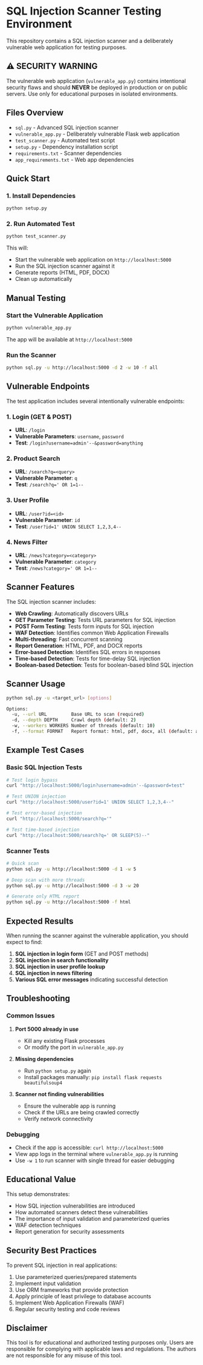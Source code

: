 # SQL Injection Scanner Testing Environment

This repository contains a SQL injection scanner and a deliberately vulnerable web application for testing purposes.

## ⚠️ SECURITY WARNING
The vulnerable web application (`vulnerable_app.py`) contains intentional security flaws and should **NEVER** be deployed in production or on public servers. Use only for educational purposes in isolated environments.

## Files Overview

- `sql.py` - Advanced SQL injection scanner
- `vulnerable_app.py` - Deliberately vulnerable Flask web application
- `test_scanner.py` - Automated test script
- `setup.py` - Dependency installation script
- `requirements.txt` - Scanner dependencies
- `app_requirements.txt` - Web app dependencies

## Quick Start

### 1. Install Dependencies
```bash
python setup.py
```

### 2. Run Automated Test
```bash
python test_scanner.py
```

This will:
- Start the vulnerable web application on `http://localhost:5000`
- Run the SQL injection scanner against it
- Generate reports (HTML, PDF, DOCX)
- Clean up automatically

## Manual Testing

### Start the Vulnerable Application
```bash
python vulnerable_app.py
```

The app will be available at `http://localhost:5000`

### Run the Scanner
```bash
python sql.py -u http://localhost:5000 -d 2 -w 10 -f all
```

## Vulnerable Endpoints

The test application includes several intentionally vulnerable endpoints:

### 1. Login (GET & POST)
- **URL**: `/login`
- **Vulnerable Parameters**: `username`, `password`
- **Test**: `/login?username=admin'--&password=anything`

### 2. Product Search
- **URL**: `/search?q=<query>`
- **Vulnerable Parameter**: `q`
- **Test**: `/search?q=' OR 1=1--`

### 3. User Profile
- **URL**: `/user?id=<id>`
- **Vulnerable Parameter**: `id`
- **Test**: `/user?id=1' UNION SELECT 1,2,3,4--`

### 4. News Filter
- **URL**: `/news?category=<category>`
- **Vulnerable Parameter**: `category`
- **Test**: `/news?category=' OR 1=1--`

## Scanner Features

The SQL injection scanner includes:

- **Web Crawling**: Automatically discovers URLs
- **GET Parameter Testing**: Tests URL parameters for SQL injection
- **POST Form Testing**: Tests form inputs for SQL injection
- **WAF Detection**: Identifies common Web Application Firewalls
- **Multi-threading**: Fast concurrent scanning
- **Report Generation**: HTML, PDF, and DOCX reports
- **Error-based Detection**: Identifies SQL errors in responses
- **Time-based Detection**: Tests for time-delay SQL injection
- **Boolean-based Detection**: Tests for boolean-based blind SQL injection

## Scanner Usage

```bash
python sql.py -u <target_url> [options]

Options:
  -u, --url URL         Base URL to scan (required)
  -d, --depth DEPTH     Crawl depth (default: 2)
  -w, --workers WORKERS Number of threads (default: 10)
  -f, --format FORMAT   Report format: html, pdf, docx, all (default: all)
```

## Example Test Cases

### Basic SQL Injection Tests
```bash
# Test login bypass
curl "http://localhost:5000/login?username=admin'--&password=test"

# Test UNION injection
curl "http://localhost:5000/user?id=1' UNION SELECT 1,2,3,4--"

# Test error-based injection
curl "http://localhost:5000/search?q='"

# Test time-based injection
curl "http://localhost:5000/search?q=' OR SLEEP(5)--"
```

### Scanner Tests
```bash
# Quick scan
python sql.py -u http://localhost:5000 -d 1 -w 5

# Deep scan with more threads
python sql.py -u http://localhost:5000 -d 3 -w 20

# Generate only HTML report
python sql.py -u http://localhost:5000 -f html
```

## Expected Results

When running the scanner against the vulnerable application, you should expect to find:

1. **SQL injection in login form** (GET and POST methods)
2. **SQL injection in search functionality**
3. **SQL injection in user profile lookup**
4. **SQL injection in news filtering**
5. **Various SQL error messages** indicating successful detection

## Troubleshooting

### Common Issues

1. **Port 5000 already in use**
   - Kill any existing Flask processes
   - Or modify the port in `vulnerable_app.py`

2. **Missing dependencies**
   - Run `python setup.py` again
   - Install packages manually: `pip install flask requests beautifulsoup4`

3. **Scanner not finding vulnerabilities**
   - Ensure the vulnerable app is running
   - Check if the URLs are being crawled correctly
   - Verify network connectivity

### Debugging

- Check if the app is accessible: `curl http://localhost:5000`
- View app logs in the terminal where `vulnerable_app.py` is running
- Use `-w 1` to run scanner with single thread for easier debugging

## Educational Value

This setup demonstrates:
- How SQL injection vulnerabilities are introduced
- How automated scanners detect these vulnerabilities
- The importance of input validation and parameterized queries
- WAF detection techniques
- Report generation for security assessments

## Security Best Practices

To prevent SQL injection in real applications:
1. Use parameterized queries/prepared statements
2. Implement input validation
3. Use ORM frameworks that provide protection
4. Apply principle of least privilege to database accounts
5. Implement Web Application Firewalls (WAF)
6. Regular security testing and code reviews

## Disclaimer

This tool is for educational and authorized testing purposes only. Users are responsible for complying with applicable laws and regulations. The authors are not responsible for any misuse of this tool.
